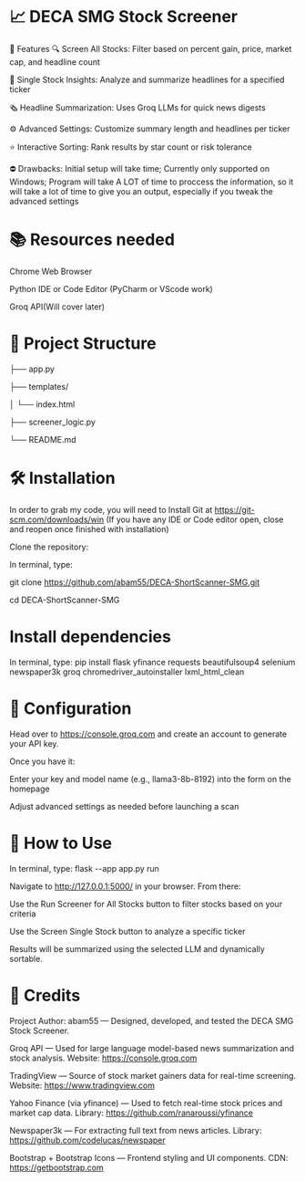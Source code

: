 # 📈 DECA SMG Stock Screener
🚀 Features
🔍 Screen All Stocks: Filter based on percent gain, price, market cap, and headline count

🧠 Single Stock Insights: Analyze and summarize headlines for a specified ticker

🗞️ Headline Summarization: Uses Groq LLMs for quick news digests

⚙️ Advanced Settings: Customize summary length and headlines per ticker

⭐ Interactive Sorting: Rank results by star count or risk tolerance

⛔ Drawbacks: Initial setup will take time; Currently only supported on Windows; Program will take A LOT of time to proccess the information, so it will take a lot of time to give you an output, especially if you tweak the advanced settings


# 📚 Resources needed
Chrome Web Browser

Python IDE or Code Editor (PyCharm or VScode work)

Groq API(Will cover later)


# 📂 Project Structure

├── app.py 

├── templates/

│   └── index.html      

├── screener_logic.py    

└── README.md          

# 🛠️ Installation

In order to grab my code, you will need to Install Git at https://git-scm.com/downloads/win (If you have any IDE or Code editor open, close and reopen once finished with installation)

Clone the repository:

In terminal, type:

git clone https://github.com/abam55/DECA-ShortScanner-SMG.git

cd DECA-ShortScanner-SMG

# Install dependencies
In terminal, type: pip install flask yfinance requests beautifulsoup4 selenium newspaper3k groq chromedriver_autoinstaller lxml_html_clean

# 🔐 Configuration
Head over to https://console.groq.com and create an account to generate your API key.

Once you have it:

Enter your key and model name (e.g., llama3-8b-8192) into the form on the homepage

Adjust advanced settings as needed before launching a scan

# 🚦 How to Use
In terminal, type: flask --app app.py run

Navigate to http://127.0.0.1:5000/ in your browser. From there:

Use the Run Screener for All Stocks button to filter stocks based on your criteria

Use the Screen Single Stock button to analyze a specific ticker

Results will be summarized using the selected LLM and dynamically sortable.

# 🙏 Credits
Project Author: abam55 — Designed, developed, and tested the DECA SMG Stock Screener.

Groq API — Used for large language model-based news summarization and stock analysis.
Website: https://console.groq.com

TradingView — Source of stock market gainers data for real-time screening.
Website: https://www.tradingview.com

Yahoo Finance (via yfinance) — Used to fetch real-time stock prices and market cap data.
Library: https://github.com/ranaroussi/yfinance

Newspaper3k — For extracting full text from news articles.
Library: https://github.com/codelucas/newspaper

Bootstrap + Bootstrap Icons — Frontend styling and UI components.
CDN: https://getbootstrap.com
